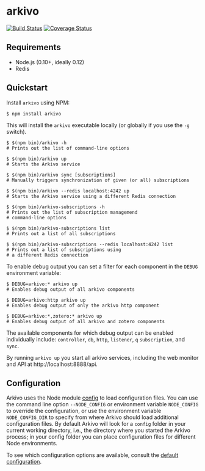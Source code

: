 arkivo
======
[![Build Status](https://travis-ci.org/inukshuk/arkivo.svg?branch=master)](https://travis-ci.org/inukshuk/arkivo)
[![Coverage Status](https://img.shields.io/coveralls/inukshuk/arkivo.svg)](https://coveralls.io/r/inukshuk/arkivo?branch=master)

Requirements
------------
* Node.js (0.10+, ideally 0.12)
* Redis

Quickstart
----------
Install `arkivo` using NPM:

    $ npm install arkivo

This will install the `arkivo` executable  locally (or globally if
you use the `-g` switch).

    $ $(npm bin)/arkivo -h
    # Prints out the list of command-line options

    $ $(npm bin)/arkivo up
    # Starts the Arkivo service

    $ $(npm bin)/arkivo sync [subscriptions]
    # Manually triggers synchronization of given (or all) subscriptions

    $ $(npm bin)/arkivo --redis localhost:4242 up
    # Starts the Arkivo service using a different Redis connection

    $ $(npm bin)/arkivo-subscriptions -h
    # Prints out the list of subscription managemend
    # command-line options

    $ $(npm bin)/arkivo-subscriptions list
    # Prints out a list of all subscriptions

    $ $(npm bin)/arkivo-subscriptions --redis localhost:4242 list
    # Prints out a list of subscriptions using
    # a different Redis connection

To enable debug output you can set a filter for each component in the
`DEBUG` environment variable:

    $ DEBUG=arkivo:* arkivo up
    # Enables debug output of all arkivo components

    $ DEBUG=arkivo:http arkivo up
    # Enables debug output of only the arkivo http component

    $ DEBUG=arkivo:*,zotero:* arkivo up
    # Enables debug output of all arkivo and zotero components

The available components for which debug output can be enabled individually
include: `controller`, `db`, `http`, `listener`, `q` `subscription`, and
`sync`.

By running `arkivo up` you start all arkivo services, including
the web monitor and API at http://localhost:8888/api.

Configuration
-------------
Arkivo uses the Node module [config](https://github.com/lorenwest/node-config)
to load configuration files. You can use the command line option
`--NODE_CONFIG` or environment variable `NODE_CONFIG` to override the
configuration, or use the environment variable `NODE_CONFIG_DIR` to specify
from where Arkivo should load additional configuration files. By default
Arkivo will look for a `config` folder in your current working directory,
i.e., the directory where you started the Arkivo process; in your config
folder you can place configuration files for different Node environments.

To see which configuration options are available, consult the
[default configuration](https://github.com/inukshuk/arkivo/blob/master/config/default.json).

